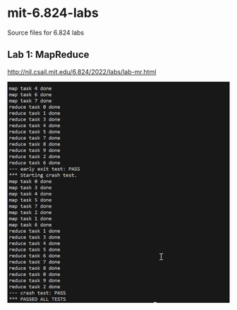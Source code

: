 # mit-6.824-labs

Source files for 6.824 labs

## Lab 1: MapReduce
http://nil.csail.mit.edu/6.824/2022/labs/lab-mr.html

![Lab1 test result](./lab1/image.png)